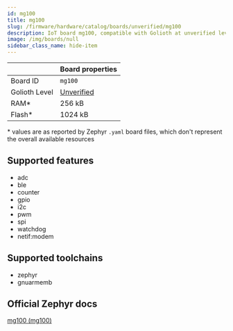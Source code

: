 ```yaml
---
id: mg100
title: mg100
slug: /firmware/hardware/catalog/boards/unverified/mg100
description: IoT board mg100, compatible with Golioth at unverified level.
image: /img/boards/null
sidebar_class_name: hide-item
---
```


[//]: # (This is an auto-generated file, do not edit! Changes to it will be lost upon re-generation)



|                | Board properties     |
| -------------  | -------------------- |
| Board ID       | `mg100` |
| Golioth Level  | [Unverified](/firmware/hardware#unverified-boards) |
| RAM*           | 256 kB |
| Flash*         | 1024 kB |

\* values are as reported by Zephyr `.yaml` board files, which don't represent the overall available resources



## Supported features

* adc
* ble
* counter
* gpio
* i2c
* pwm
* spi
* watchdog
* netif:modem

## Supported toolchains

* zephyr
* gnuarmemb

## Official Zephyr docs

[mg100 (mg100)](https://docs.zephyrproject.org/latest/boards/ezurio/mg100/doc/index.html)
